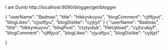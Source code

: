 I am Dumb
http://localhost:9090/blogger/get/blogger

{
   "userName": "Badmax",
    "title": "htkkyvkuyvu",
    "blogComment": "cjtftjyut",
    "blogLikes": "cjyutfjyu",
    "blogDislike": "cyjtjyt"
}
{
   "userName": "Badmax",
    "title": "htkkyvkuyvu",
    "blogPost": "ctytyutuk",
    "fileUpload": "cyjhcukjyf",
    "blogComment": "cjtftjyut",
    "blogLikes": "cjyutfjyu",
    "blogDislike": "cyjtjyt"
    

}
